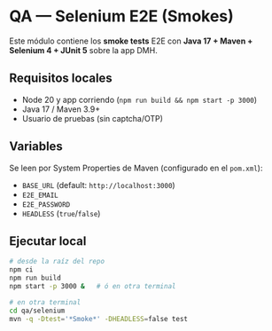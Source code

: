 # QA — Selenium E2E (Smokes)

Este módulo contiene los **smoke tests** E2E con **Java 17 + Maven + Selenium 4 + JUnit 5** sobre la app DMH.

## Requisitos locales
- Node 20 y app corriendo (`npm run build && npm start -p 3000`)
- Java 17 / Maven 3.9+
- Usuario de pruebas (sin captcha/OTP)

## Variables
Se leen por System Properties de Maven (configurado en el `pom.xml`):
- `BASE_URL` (default: `http://localhost:3000`)
- `E2E_EMAIL`
- `E2E_PASSWORD`
- `HEADLESS` (`true`/`false`)

## Ejecutar local
```bash
# desde la raíz del repo
npm ci
npm run build
npm start -p 3000 &   # ó en otra terminal

# en otra terminal
cd qa/selenium
mvn -q -Dtest='*Smoke*' -DHEADLESS=false test
